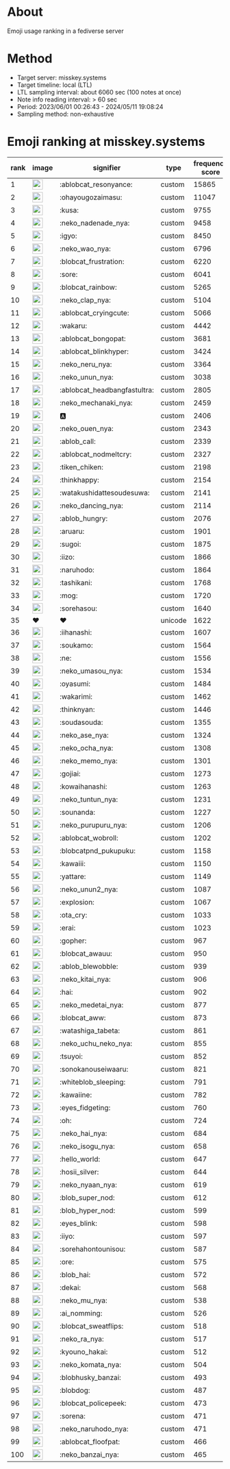 # About
Emoji usage ranking in a fediverse server

# Method
- Target server: misskey.systems
- Target timeline: local (LTL)
- LTL sampling interval: about 6060 sec (100 notes at once)
- Note info reading interval: > 60 sec
- Period: 2023/06/01 00:26:43 - 2024/05/11 19:08:24 
- Sampling method: non-exhaustive

# Emoji ranking at misskey.systems

|rank|image|signifier|type|frequency score|
|----|----|----|----|----|
|1|<img height="24" src="https://misskey.systems/emoji/ablobcat_resonyance.webp">|:ablobcat_resonyance:|custom|15865|
|2|<img height="24" src="https://misskey.systems/emoji/ohayougozaimasu.webp">|:ohayougozaimasu:|custom|11047|
|3|<img height="24" src="https://misskey.systems/emoji/kusa.webp">|:kusa:|custom|9755|
|4|<img height="24" src="https://misskey.systems/emoji/neko_nadenade_nya.webp">|:neko_nadenade_nya:|custom|9458|
|5|<img height="24" src="https://misskey.systems/emoji/igyo.webp">|:igyo:|custom|8450|
|6|<img height="24" src="https://misskey.systems/emoji/neko_wao_nya.webp">|:neko_wao_nya:|custom|6796|
|7|<img height="24" src="https://misskey.systems/emoji/blobcat_frustration.webp">|:blobcat_frustration:|custom|6220|
|8|<img height="24" src="https://misskey.systems/emoji/sore.webp">|:sore:|custom|6041|
|9|<img height="24" src="https://misskey.systems/emoji/blobcat_rainbow.webp">|:blobcat_rainbow:|custom|5265|
|10|<img height="24" src="https://misskey.systems/emoji/neko_clap_nya.webp">|:neko_clap_nya:|custom|5104|
|11|<img height="24" src="https://misskey.systems/emoji/ablobcat_cryingcute.webp">|:ablobcat_cryingcute:|custom|5066|
|12|<img height="24" src="https://misskey.systems/emoji/wakaru.webp">|:wakaru:|custom|4442|
|13|<img height="24" src="https://misskey.systems/emoji/ablobcat_bongopat.webp">|:ablobcat_bongopat:|custom|3681|
|14|<img height="24" src="https://misskey.systems/emoji/ablobcat_blinkhyper.webp">|:ablobcat_blinkhyper:|custom|3424|
|15|<img height="24" src="https://misskey.systems/emoji/neko_neru_nya.webp">|:neko_neru_nya:|custom|3364|
|16|<img height="24" src="https://misskey.systems/emoji/neko_unun_nya.webp">|:neko_unun_nya:|custom|3038|
|17|<img height="24" src="https://misskey.systems/emoji/ablobcat_headbangfastultra.webp">|:ablobcat_headbangfastultra:|custom|2805|
|18|<img height="24" src="https://misskey.systems/emoji/neko_mechanaki_nya.webp">|:neko_mechanaki_nya:|custom|2459|
|19|<img height="24" src="https://misskey.systems/emoji/a.webp">|:a:|custom|2406|
|20|<img height="24" src="https://misskey.systems/emoji/neko_ouen_nya.webp">|:neko_ouen_nya:|custom|2343|
|21|<img height="24" src="https://misskey.systems/emoji/ablob_call.webp">|:ablob_call:|custom|2339|
|22|<img height="24" src="https://misskey.systems/emoji/ablobcat_nodmeltcry.webp">|:ablobcat_nodmeltcry:|custom|2327|
|23|<img height="24" src="https://misskey.systems/emoji/tiken_chiken.webp">|:tiken_chiken:|custom|2198|
|24|<img height="24" src="https://misskey.systems/emoji/thinkhappy.webp">|:thinkhappy:|custom|2154|
|25|<img height="24" src="https://misskey.systems/emoji/watakushidattesoudesuwa.webp">|:watakushidattesoudesuwa:|custom|2141|
|26|<img height="24" src="https://misskey.systems/emoji/neko_dancing_nya.webp">|:neko_dancing_nya:|custom|2114|
|27|<img height="24" src="https://misskey.systems/emoji/ablob_hungry.webp">|:ablob_hungry:|custom|2076|
|28|<img height="24" src="https://misskey.systems/emoji/aruaru.webp">|:aruaru:|custom|1901|
|29|<img height="24" src="https://misskey.systems/emoji/sugoi.webp">|:sugoi:|custom|1875|
|30|<img height="24" src="https://misskey.systems/emoji/iizo.webp">|:iizo:|custom|1866|
|31|<img height="24" src="https://misskey.systems/emoji/naruhodo.webp">|:naruhodo:|custom|1864|
|32|<img height="24" src="https://misskey.systems/emoji/tashikani.webp">|:tashikani:|custom|1768|
|33|<img height="24" src="https://misskey.systems/emoji/mog.webp">|:mog:|custom|1720|
|34|<img height="24" src="https://misskey.systems/emoji/sorehasou.webp">|:sorehasou:|custom|1640|
|35|❤|❤|unicode|1622|
|36|<img height="24" src="https://misskey.systems/emoji/iihanashi.webp">|:iihanashi:|custom|1607|
|37|<img height="24" src="https://misskey.systems/emoji/soukamo.webp">|:soukamo:|custom|1564|
|38|<img height="24" src="https://misskey.systems/emoji/ne.webp">|:ne:|custom|1556|
|39|<img height="24" src="https://misskey.systems/emoji/neko_umasou_nya.webp">|:neko_umasou_nya:|custom|1534|
|40|<img height="24" src="https://misskey.systems/emoji/oyasumi.webp">|:oyasumi:|custom|1484|
|41|<img height="24" src="https://misskey.systems/emoji/wakarimi.webp">|:wakarimi:|custom|1462|
|42|<img height="24" src="https://misskey.systems/emoji/thinknyan.webp">|:thinknyan:|custom|1446|
|43|<img height="24" src="https://misskey.systems/emoji/soudasouda.webp">|:soudasouda:|custom|1355|
|44|<img height="24" src="https://misskey.systems/emoji/neko_ase_nya.webp">|:neko_ase_nya:|custom|1324|
|45|<img height="24" src="https://misskey.systems/emoji/neko_ocha_nya.webp">|:neko_ocha_nya:|custom|1308|
|46|<img height="24" src="https://misskey.systems/emoji/neko_memo_nya.webp">|:neko_memo_nya:|custom|1301|
|47|<img height="24" src="https://misskey.systems/emoji/gojiai.webp">|:gojiai:|custom|1273|
|48|<img height="24" src="https://misskey.systems/emoji/kowaihanashi.webp">|:kowaihanashi:|custom|1263|
|49|<img height="24" src="https://misskey.systems/emoji/neko_tuntun_nya.webp">|:neko_tuntun_nya:|custom|1231|
|50|<img height="24" src="https://misskey.systems/emoji/sounanda.webp">|:sounanda:|custom|1227|
|51|<img height="24" src="https://misskey.systems/emoji/neko_purupuru_nya.webp">|:neko_purupuru_nya:|custom|1206|
|52|<img height="24" src="https://misskey.systems/emoji/ablobcat_wobroll.webp">|:ablobcat_wobroll:|custom|1202|
|53|<img height="24" src="https://misskey.systems/emoji/blobcatpnd_pukupuku.webp">|:blobcatpnd_pukupuku:|custom|1158|
|54|<img height="24" src="https://misskey.systems/emoji/kawaiii.webp">|:kawaiii:|custom|1150|
|55|<img height="24" src="https://misskey.systems/emoji/yattare.webp">|:yattare:|custom|1149|
|56|<img height="24" src="https://misskey.systems/emoji/neko_unun2_nya.webp">|:neko_unun2_nya:|custom|1087|
|57|<img height="24" src="https://misskey.systems/emoji/explosion.webp">|:explosion:|custom|1067|
|58|<img height="24" src="https://misskey.systems/emoji/ota_cry.webp">|:ota_cry:|custom|1033|
|59|<img height="24" src="https://misskey.systems/emoji/erai.webp">|:erai:|custom|1023|
|60|<img height="24" src="https://misskey.systems/emoji/gopher.webp">|:gopher:|custom|967|
|61|<img height="24" src="https://misskey.systems/emoji/blobcat_awauu.webp">|:blobcat_awauu:|custom|950|
|62|<img height="24" src="https://misskey.systems/emoji/ablob_blewobble.webp">|:ablob_blewobble:|custom|939|
|63|<img height="24" src="https://misskey.systems/emoji/neko_kitai_nya.webp">|:neko_kitai_nya:|custom|906|
|64|<img height="24" src="https://misskey.systems/emoji/hai.webp">|:hai:|custom|902|
|65|<img height="24" src="https://misskey.systems/emoji/neko_medetai_nya.webp">|:neko_medetai_nya:|custom|877|
|66|<img height="24" src="https://misskey.systems/emoji/blobcat_aww.webp">|:blobcat_aww:|custom|873|
|67|<img height="24" src="https://misskey.systems/emoji/watashiga_tabeta.webp">|:watashiga_tabeta:|custom|861|
|68|<img height="24" src="https://misskey.systems/emoji/neko_uchu_neko_nya.webp">|:neko_uchu_neko_nya:|custom|855|
|69|<img height="24" src="https://misskey.systems/emoji/tsuyoi.webp">|:tsuyoi:|custom|852|
|70|<img height="24" src="https://misskey.systems/emoji/sonokanouseiwaaru.webp">|:sonokanouseiwaaru:|custom|821|
|71|<img height="24" src="https://misskey.systems/emoji/whiteblob_sleeping.webp">|:whiteblob_sleeping:|custom|791|
|72|<img height="24" src="https://misskey.systems/emoji/kawaiine.webp">|:kawaiine:|custom|782|
|73|<img height="24" src="https://misskey.systems/emoji/eyes_fidgeting.webp">|:eyes_fidgeting:|custom|760|
|74|<img height="24" src="https://misskey.systems/emoji/oh.webp">|:oh:|custom|724|
|75|<img height="24" src="https://misskey.systems/emoji/neko_hai_nya.webp">|:neko_hai_nya:|custom|684|
|76|<img height="24" src="https://misskey.systems/emoji/neko_isogu_nya.webp">|:neko_isogu_nya:|custom|658|
|77|<img height="24" src="https://misskey.systems/emoji/hello_world.webp">|:hello_world:|custom|647|
|78|<img height="24" src="https://misskey.systems/emoji/hosii_silver.webp">|:hosii_silver:|custom|644|
|79|<img height="24" src="https://misskey.systems/emoji/neko_nyaan_nya.webp">|:neko_nyaan_nya:|custom|619|
|80|<img height="24" src="https://misskey.systems/emoji/blob_super_nod.webp">|:blob_super_nod:|custom|612|
|81|<img height="24" src="https://misskey.systems/emoji/blob_hyper_nod.webp">|:blob_hyper_nod:|custom|599|
|82|<img height="24" src="https://misskey.systems/emoji/eyes_blink.webp">|:eyes_blink:|custom|598|
|83|<img height="24" src="https://misskey.systems/emoji/iiyo.webp">|:iiyo:|custom|597|
|84|<img height="24" src="https://misskey.systems/emoji/sorehahontounisou.webp">|:sorehahontounisou:|custom|587|
|85|<img height="24" src="https://misskey.systems/emoji/ore.webp">|:ore:|custom|575|
|86|<img height="24" src="https://misskey.systems/emoji/blob_hai.webp">|:blob_hai:|custom|572|
|87|<img height="24" src="https://misskey.systems/emoji/dekai.webp">|:dekai:|custom|568|
|88|<img height="24" src="https://misskey.systems/emoji/neko_mu_nya.webp">|:neko_mu_nya:|custom|538|
|89|<img height="24" src="https://misskey.systems/emoji/ai_nomming.webp">|:ai_nomming:|custom|526|
|90|<img height="24" src="https://misskey.systems/emoji/blobcat_sweatflips.webp">|:blobcat_sweatflips:|custom|518|
|91|<img height="24" src="https://misskey.systems/emoji/neko_ra_nya.webp">|:neko_ra_nya:|custom|517|
|92|<img height="24" src="https://misskey.systems/emoji/kyouno_hakai.webp">|:kyouno_hakai:|custom|512|
|93|<img height="24" src="https://misskey.systems/emoji/neko_komata_nya.webp">|:neko_komata_nya:|custom|504|
|94|<img height="24" src="https://misskey.systems/emoji/blobhusky_banzai.webp">|:blobhusky_banzai:|custom|493|
|95|<img height="24" src="https://misskey.systems/emoji/blobdog.webp">|:blobdog:|custom|487|
|96|<img height="24" src="https://misskey.systems/emoji/blobcat_policepeek.webp">|:blobcat_policepeek:|custom|473|
|97|<img height="24" src="https://misskey.systems/emoji/sorena.webp">|:sorena:|custom|471|
|98|<img height="24" src="https://misskey.systems/emoji/neko_naruhodo_nya.webp">|:neko_naruhodo_nya:|custom|471|
|99|<img height="24" src="https://misskey.systems/emoji/ablobcat_floofpat.webp">|:ablobcat_floofpat:|custom|466|
|100|<img height="24" src="https://misskey.systems/emoji/neko_banzai_nya.webp">|:neko_banzai_nya:|custom|465|
